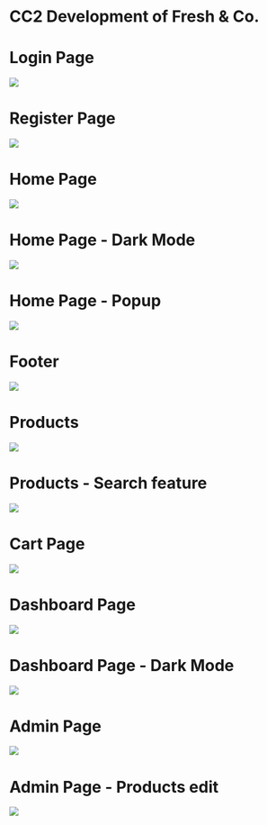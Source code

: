 # CC2 Development of Fresh & Co.

# Login Page
<img src="https://github.com/Yashwanth-Chandrakumar/REACT_IRC/blob/main/CC2/Screenshot%202023-12-21%20090602.png">

# Register Page
<img src="https://github.com/Yashwanth-Chandrakumar/REACT_IRC/blob/main/CC2/Screenshot%202023-12-21%20090620.png">

# Home Page
<img src="https://github.com/Yashwanth-Chandrakumar/REACT_IRC/blob/main/CC2/Screenshot%202023-12-21%20091149.png">

# Home Page - Dark Mode
<img src="https://github.com/Yashwanth-Chandrakumar/REACT_IRC/blob/main/CC2/Screenshot%202023-12-21%20091344.png">

# Home Page - Popup
<img src="https://github.com/Yashwanth-Chandrakumar/REACT_IRC/blob/main/CC2/Screenshot%202023-12-22%20101038.png">

# Footer
<img src="https://github.com/Yashwanth-Chandrakumar/REACT_IRC/blob/main/CC2/Screenshot%202023-12-21%20091205.png">

# Products
<img src="https://github.com/Yashwanth-Chandrakumar/REACT_IRC/blob/main/CC2/Screenshot%202023-12-21%20091226.png">

# Products - Search feature
<img src="https://github.com/Yashwanth-Chandrakumar/REACT_IRC/blob/main/CC2/Screenshot%202023-12-21%20091446.png">

# Cart Page
<img src="https://github.com/Yashwanth-Chandrakumar/REACT_IRC/blob/main/CC2/Screenshot%202023-12-21%20091255.png">

# Dashboard Page
<img src="https://github.com/Yashwanth-Chandrakumar/REACT_IRC/blob/main/CC2/Screenshot%202023-12-21%20091318.png">

# Dashboard Page - Dark Mode
<img src="https://github.com/Yashwanth-Chandrakumar/REACT_IRC/blob/main/CC2/Screenshot%202023-12-21%20091330.png">

# Admin Page
<img src="https://github.com/Yashwanth-Chandrakumar/REACT_IRC/blob/main/CC2/Screenshot%202023-12-21%20091116.png">

# Admin Page - Products edit
<img src="https://github.com/Yashwanth-Chandrakumar/REACT_IRC/blob/main/CC2/Screenshot%202023-12-21%20091134.png">





